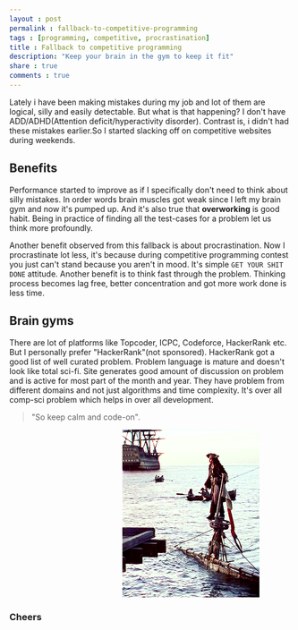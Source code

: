 ```yaml
---
layout : post
permalink : fallback-to-competitive-programming
tags : [programming, competitive, procrastination]
title : Fallback to competitive programming
description: "Keep your brain in the gym to keep it fit"
share : true
comments : true
---
```


Lately i have been making mistakes during my job and lot of them are logical, silly and easily detectable. But what is that happening? I don't have ADD/ADHD(Attention deficit/hyperactivity disorder). Contrast is, i didn't had these mistakes earlier.So I started slacking off on competitive websites during weekends. 

## Benefits
Performance started to improve as if I specifically don't need to think about silly mistakes. In order words brain muscles got weak since I left my brain gym and now it's pumped up. And it's also true that <b>overworking</b> is good habit. Being in practice of finding all the test-cases for a problem let us think more profoundly.

Another benefit observed from this fallback is about procrastination. Now I procrastinate lot less, it's because during competitive programming contest you just can't stand because you aren't in mood. It's simple `GET YOUR SHIT DONE` attitude. Another benefit is to think fast through the problem. Thinking process becomes lag free, better concentration and got more work done is less time.

## Brain gyms

There are lot of platforms like Topcoder, ICPC, Codeforce, HackerRank etc. But I personally prefer "HackerRank"(not sponsored). HackerRank got a good list of well curated problem. Problem language is mature and doesn't look like total sci-fi. Site generates good amount of discussion on problem and is active for most part of the month and year. They have problem from different domains and not just algorithms and time complexity. It's over all comp-sci problem which helps in over all development.

> "So keep calm and code-on".

<img src="/images/fallback.gif" style="margin-left:40%">

### Cheers 